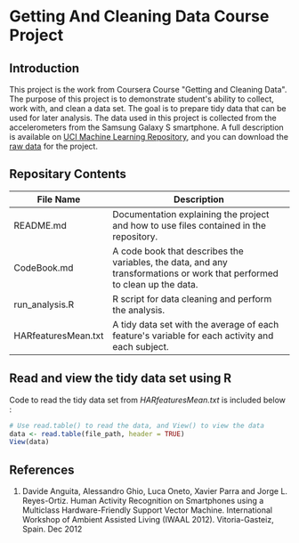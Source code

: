 # Getting And Cleaning Data Course Project

## Introduction
This project is the work from Coursera Course "Getting and Cleaning Data". The purpose of this project is to demonstrate student's ability to collect, work with, and clean a data set. The goal is to prepare tidy data that can be used for later analysis. The data used in this project is collected from the accelerometers from the Samsung Galaxy S smartphone. A full description is available on [UCI Machine Learning Repository](http://archive.ics.uci.edu/ml/datasets/Human+Activity+Recognition+Using+Smartphones), and you can download the [raw data](https://d396qusza40orc.cloudfront.net/getdata%2Fprojectfiles%2FUCI%20HAR%20Dataset.zip) for the project.
 
## Repositary Contents
File Name | Description
--------- | -----------
README.md | Documentation explaining the project and how to use files contained in the repository.
CodeBook.md | A code book that describes the variables, the data, and any transformations or work that performed to clean up the data.
run_analysis.R | R script for data cleaning and perform the analysis.
HARfeaturesMean.txt | A tidy data set with the average of each feature's variable for each activity and each subject. 

## Read and view the tidy data set using R
Code to read the tidy data set from *HARfeaturesMean.txt* is included below : 
``` R
# Use read.table() to read the data, and View() to view the data
data <- read.table(file_path, header = TRUE)
View(data)
```
## References
1. Davide Anguita, Alessandro Ghio, Luca Oneto, Xavier Parra and Jorge L. Reyes-Ortiz. Human Activity Recognition on Smartphones using a Multiclass Hardware-Friendly Support Vector Machine. International Workshop of Ambient Assisted Living (IWAAL 2012). Vitoria-Gasteiz, Spain. Dec 2012
